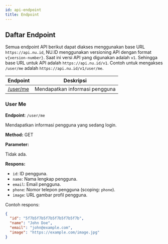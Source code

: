 ```yaml
---
id: api-endpoint
title: Endpoint
---
```


## Daftar Endpoint

Semua endpoint API berikut dapat diakses menggunakan base URL `https://api.nu.id`, NU.ID menggunakan versioning API dengan format `v{version-number}`. Saat ini versi API yang digunakan adalah `v1`. Sehingga base URL untuk API adalah `https://api.nu.id/v1`. Contoh untuk mengakses `/user/me` adalah `https://api.nu.id/v1/user/me`.

| Endpoint | Deskripsi |
| --- | --- |
| [/user/me](#user-me) | Mendapatkan informasi pengguna |


### User Me

**Endpoint**: `/user/me`

Mendapatkan informasi pengguna yang sedang login.

**Method:** GET

**Parameter:**

Tidak ada.

**Respons:**

* `id`: ID pengguna.
* `name`: Nama lengkap pengguna.
* `email`: Email pengguna.
* `phone`: Nomor telepon pengguna (scoping: `phone`).
* `image`: URL gambar profil pengguna.

Contoh respons:

```json
{
  "id": "5f7b5f7b5f7b5f7b5f7b5f7b",
  "name": "John Doe",
  "email": "john@example.com",
  "image": "https://example.com/image.jpg"
}
```
